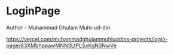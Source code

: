 # LoginPage
Author - Muhammad Ghulam Muhi-ud-din
<br/>
 
 https://vercel.com/muhammadghulammuhiuddins-projects/login-page/83XMbhppawMNN3LtPLSxKgN3NwVe
